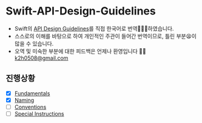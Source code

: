 # Swift-API-Design-Guidelines
* Swift의 [API Design Guidelines](https://swift.org/documentation/api-design-guidelines/)를 직접 한국어로 번역🧑🏻‍💻하였습니다.
* 스스로의 이해를 바탕으로 하여 개인적인 주관이 들어간 번역이므로, 틀린 부분😫이 많을 수 있습니다.
* 오역 및 미숙한 부분에 대한 피드백은 언제나 환영입니다 🖐🏼
  k2h0508@gmail.com

## 진행상황
- [x] [Fundamentals](https://github.com/KangKyung/Apple-Guideline-kor/blob/main/Fundamentals.md)
- [x] [Naming](https://github.com/KangKyung/Apple-Guideline-kor/blob/main/Naming.md)
- [ ] [Conventions](https://github.com/KangKyung/Apple-Guideline-kor/blob/main/Conventions.md)
- [ ] [Special Instructions](https://github.com/KangKyung/Apple-Guideline-kor/blob/main/Special%20Instructions.md)
